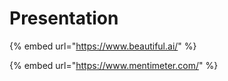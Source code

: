 # Presentation

{% embed url="https://www.beautiful.ai/" %}

{% embed url="https://www.mentimeter.com/" %}
